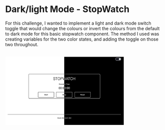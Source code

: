 # Dark/light Mode - StopWatch

<p>For this challenge, I wanted to implement a light and dark mode switch toggle that would change the colours or invert the colours from the default to dark mode for this basic stopwatch component. The method I used was creating variables for the two color states, and adding the toggle on those two throughout.</p>
<br>

<img src="./images/dark-light-mode.png" style="width:75%;" />
